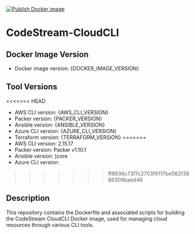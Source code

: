 [![Publish Docker image](https://github.com/techlotse/codestream-cloudcli/actions/workflows/docker-publish.yml/badge.svg)](https://github.com/techlotse/codestream-cloudcli/actions/workflows/docker-publish.yml)
# CodeStream-CloudCLI
## Docker Image Version

- Docker image version: {DOCKER_IMAGE_VERSION}

## Tool Versions

<<<<<<< HEAD
- AWS CLI version: {AWS_CLI_VERSION}
- Packer version: {PACKER_VERSION}
- Ansible version: {ANSIBLE_VERSION}
- Azure CLI version: {AZURE_CLI_VERSION}
- Terraform version: {TERRAFORM_VERSION}
=======
- AWS CLI version: 2.15.17
- Packer version: Packer v1.10.1
- Ansible version: [core
- Azure CLI version: 
>>>>>>> ff8936c73f7c2703f9117be082f3866309baed46

## Description

This repository contains the Dockerfile and associated scripts for building the CodeStream CloudCLI Docker image, used for managing cloud resources through various CLI tools.

